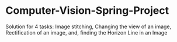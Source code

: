 # Computer-Vision-Spring-Project
Solution for 4 tasks: Image stitching, Changing the view of an image, Rectification of an image, and, finding the Horizon Line in an Image
